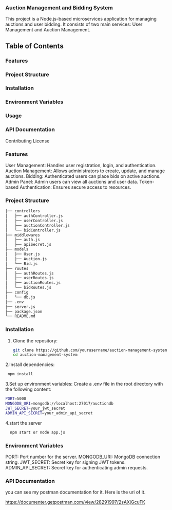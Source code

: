 ### Auction Management and Bidding System
This project is a Node.js-based microservices application for managing auctions and user bidding. It consists of two main services: User Management and Auction Management.

## Table of Contents
### Features
### Project Structure
### Installation
### Environment Variables
### Usage
### API Documentation
Contributing
License

### Features
User Management: Handles user registration, login, and authentication.
Auction Management: Allows administrators to create, update, and manage auctions.
Bidding: Authenticated users can place bids on active auctions.
Admin Panel: Admin users can view all auctions and user data.
Token-based Authentication: Ensures secure access to resources.

### Project Structure

```bash
├── controllers
│   ├── authController.js
│   ├── userController.js
│   ├── auctionController.js
│   └── bidController.js
├── middlewares
│   ├── auth.js
│   ├── apiSecret.js
├── models
│   ├── User.js
│   ├── Auction.js
│   └── Bid.js
├── routes
│   ├── authRoutes.js
│   ├── userRoutes.js
│   ├── auctionRoutes.js
│   └── bidRoutes.js
├── config
│   └── db.js
├── .env
├── server.js
├── package.json
└── README.md
```


### Installation
1. Clone the repository:
   ```bash
   git clone https://github.com/yourusername/auction-management-system.git
   cd auction-management-system
   ```

2.Install dependencies:
```bash
 npm install
 ```

3.Set up environment variables:
Create a .env file in the root directory with the following content:
```bash
PORT=5000
MONGODB_URI=mongodb://localhost:27017/auctiondb
JWT_SECRET=your_jwt_secret
ADMIN_API_SECRET=your_admin_api_secret
```

4.start the server
```bash
  npm start or node app.js
```

### Environment Variables
PORT: Port number for the server.
MONGODB_URI: MongoDB connection string.
JWT_SECRET: Secret key for signing JWT tokens.
ADMIN_API_SECRET: Secret key for authenticating admin requests.

### API Documentation
you can see my postman documentation for it. Here is the uri of it.

https://documenter.getpostman.com/view/28291997/2sAXjGcuFK




